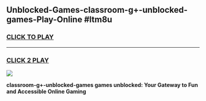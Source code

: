 
## Unblocked-Games-classroom-g+-unblocked-games-Play-Online #ltm8u
<h3>
<a href="https://news.freeplayer.one?title=classroom-g+-unblocked-games&ref=3">CLICK TO PLAY</a></h3>
<hr>

<h3>
<a href="https://news.freeplayer.one?title=classroom-g+-unblocked-games&ref=3">CLICK 2 PLAY</a>
  
</h3>

<a href="https://news.freeplayer.one?title=classroom-g+-unblocked-games&ref=3"><img src="https://clearcache.store/games.png"></a>


**classroom-g+-unblocked-games games unblocked: Your Gateway to Fun and Accessible Online Gaming**

